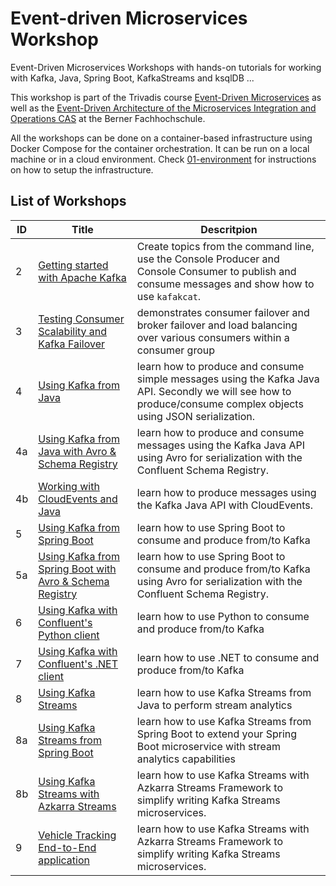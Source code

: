# Event-driven Microservices Workshop

Event-Driven Microservices Workshops with hands-on tutorials for working with Kafka, Java, Spring Boot, KafkaStreams and ksqlDB ...

This workshop is part of the Trivadis course [Event-Driven Microservices](https://www.trivadis.com/en/training/event-driven-microservices) as well as the [Event-Driven Architecture of the Microservices Integration and Operations CAS](https://www.bfh.ch/de/weiterbildung/cas/microservices-integration-and-operations/) at the Berner Fachhochschule.

All the workshops can be done on a container-based infrastructure using Docker Compose for the container orchestration. It can be run on a local machine or in a cloud environment. Check [01-environment](https://github.com/gschmutz/hadoop-workshop/tree/master/01-environment) for instructions on how to setup the infrastructure.


## List of Workshops

ID  | Title   | Descritpion
------------- | ------------- | -------------
2 | [Getting started with Apache Kafka](./02-working-with-kafka-broker) | Create topics from the command line, use the Console Producer and Console Consumer to publish and consume messages and show how to use `kafakcat`.
3 | [Testing Consumer Scalability and Kafka Failover](./03-understanding-failover)  | demonstrates consumer failover and broker failover and load balancing over various consumers within a consumer group
4 | [Using Kafka from Java](./04-producing-consuming-kafka-with-java)  | learn how to produce and consume simple messages using the Kafka Java API. Secondly we will see how to produce/consume complex objects using JSON serialization.
4a | [Using Kafka from Java with Avro & Schema Registry](./04a-working-with-avro-and-java)  | learn how to produce and consume messages using the Kafka Java API using Avro for serialization with the Confluent Schema Registry.
4b | [Working with CloudEvents and Java](./04b-working-with-cloudenvent-and-java)  | learn how to produce  messages using the Kafka Java API with CloudEvents.
5 | [Using Kafka from Spring Boot](./05-producing-consuming-kafka-with-springboot)  | learn how to use Spring Boot to consume and produce from/to Kafka
5a | [Using Kafka from Spring Boot with Avro & Schema Registry](./05a-working-with-avro-and-springboot)  | learn how to use Spring Boot to consume and produce from/to Kafka using Avro for serialization with the Confluent Schema Registry.
6 |[Using Kafka with Confluent's Python client](./06-producing-consuming-kafka-with-python)  | learn how to use Python to consume and produce from/to Kafka
7 | [Using Kafka with Confluent's .NET client](./07-producing-consuming-kafka-with-dotnet)  | learn how to use .NET to consume and produce from/to Kafka
8 | [Using Kafka Streams](./08-using-kafka-streams-simple)  | learn how to use Kafka Streams from Java to perform stream analytics
8a | [Using Kafka Streams from Spring Boot](./08a-using-kafka-streams-from-springboot)  | learn how to use Kafka Streams from Spring Boot to extend your Spring Boot microservice with stream analytics capabilities
8b | [Using Kafka Streams with Azkarra Streams](./08b-using-kafka-streams-with-azkarra)  | learn how to use Kafka Streams with Azkarra Streams Framework to simplify writing Kafka Streams microservices.
9 | [Vehicle Tracking End-to-End application](./09-vehicle-tracking-application)  | learn how to use Kafka Streams with Azkarra Streams Framework to simplify writing Kafka Streams microservices.
